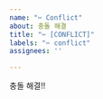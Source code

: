 ```yaml
---
name: "✂️ Conflict"
about: 충돌 해결
title: "✂️ [CONFLICT]"
labels: "✂️ conflict"
assignees: ''

---
```


충돌 해결!!
